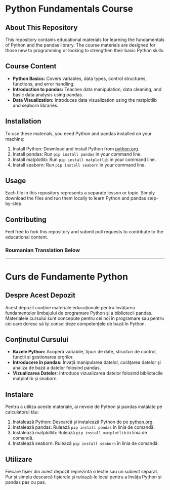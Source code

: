 # Python Fundamentals Course

## About This Repository

This repository contains educational materials for learning the fundamentals of Python and the pandas library. The course materials are designed for those new to programming or looking to strengthen their basic Python skills.

## Course Content

- **Python Basics:** Covers variables, data types, control structures, functions, and error handling.
- **Introduction to pandas:** Teaches data manipulation, data cleaning, and basic data analysis using pandas.
- **Data Visualization:** Introduces data visualization using the matplotlib and seaborn libraries.

## Installation

To use these materials, you need Python and pandas installed on your machine:

1. Install Python: Download and install Python from [python.org](https://www.python.org/downloads/).
2. Install pandas: Run `pip install pandas` in your command line.
3. Install matplotlib: Run `pip install matplotlib` in your command line.
4. Install seaborn: Run `pip install seaborn` in your command line.

## Usage

Each file in this repository represents a separate lesson or topic. Simply download the files and run them locally to learn Python and pandas step-by-step.

## Contributing

Feel free to fork this repository and submit pull requests to contribute to the educational content.


### Roumanian Translation Below
---

# Curs de Fundamente Python

## Despre Acest Depozit

Acest depozit conține materiale educaționale pentru învățarea fundamentelor limbajului de programare Python și a bibliotecii pandas. Materialele cursului sunt concepute pentru cei noi în programare sau pentru cei care doresc să își consolideze competențele de bază în Python.

## Conținutul Cursului

- **Bazele Python:** Acoperă variabile, tipuri de date, structuri de control, funcții și gestionarea erorilor.
- **Introducere în pandas:** Învață manipularea datelor, curățarea datelor și analiza de bază a datelor folosind pandas.
- **Vizualizarea Datelor:** Introduce vizualizarea datelor folosind bibliotecile matplotlib și seaborn.

## Instalare

Pentru a utiliza aceste materiale, ai nevoie de Python și pandas instalate pe calculatorul tău:

1. Instalează Python: Descarcă și instalează Python de pe [python.org](https://www.python.org/downloads/).
2. Instalează pandas: Rulează `pip install pandas` în linia de comandă.
3. Instalează matplotlib: Rulează `pip install matplotlib` în linia de comandă.
4. Instalează seaborn: Rulează `pip install seaborn` în linia de comandă.

## Utilizare

Fiecare fișier din acest depozit reprezintă o lecție sau un subiect separat. Pur și simplu descarcă fișierele și rulează-le local pentru a învăța Python și pandas pas cu pas.

